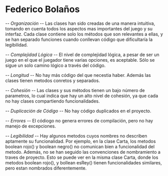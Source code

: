 # Federico Bolaños

-*- Organización -*-
Las clases han sido creadas de una manera intuitiva, tomando en cuenta todos los aspectos mas importantes del juego y su interfaz. Cada clase contiene solo los métodos que son relevantes a ellas, y se han separado funciones cuando conllevan código que dificultaría la legibilidad.

-*- Complejidad Lógica -*-
El nivel de complejidad lógica, a pesar de ser un juego en el que el juegador tiene varias opciones, es aceptable. Sólo se sigue un solo camino lógico a través del código.

-*- Longitud -*-
No hay más código del que necestia haber. Además las clases tienen metodos conretos y separados. 

-*- Cohesión -*-
Las clases y sus métodos tienen un bajo número de parametros, lo cual indica que hay un alto nivel de cohesión, ya que cada no hay clases compartiendo funcionalidades.

-*- Duplicación de Código -*-
No hay código duplicados en el proyecto.

-*- Errores -*-
El códiogo no genera errores de compilación, pero no hay manejo de excepciones.

-*- Legibilidad -*-
Hay algunos metodos cuyos nombres no describen aptamente su funcionalidad. Por ejemplo, en la clase Carta, los metodos boolean rojo() y boolean negro() no comunican bien a funcionalidad del metodo.
Además, no se han seguido las convenciones de nombramiento a traves de proyecto. Esto se puede ver en la misma clase Carta, donde los metodos boolean rojo(), y bollean esRey() tienen funcionalidades similares, pero estan nombrados diferentemente.